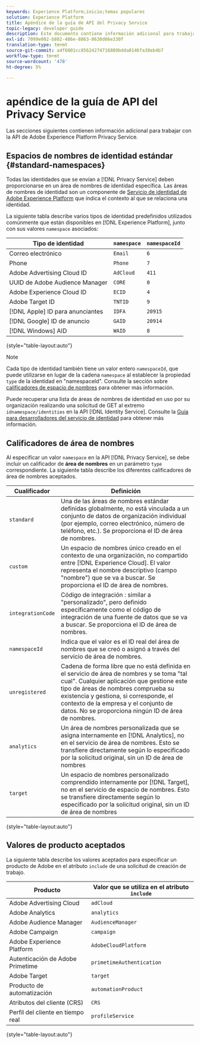 ```yaml
---
keywords: Experience Platform;inicio;temas populares
solution: Experience Platform
title: Apéndice de la guía de API del Privacy Service
topic-legacy: developer guide
description: Este documento contiene información adicional para trabajar con la API de Privacy Service.
exl-id: 7099e002-b802-486e-8863-0630d66e330f
translation-type: tm+mt
source-git-commit: a4f6801cc85624274716889bdda0146fa38eb4b7
workflow-type: tm+mt
source-wordcount: '478'
ht-degree: 5%

---
```


# apéndice de la guía de API del Privacy Service

Las secciones siguientes contienen información adicional para trabajar con la API de Adobe Experience Platform Privacy Service.

## Espacios de nombres de identidad estándar {#standard-namespaces}

Todas las identidades que se envían a [!DNL Privacy Service] deben proporcionarse en un área de nombres de identidad específica. Las áreas de nombres de identidad son un componente de [Servicio de identidad de Adobe Experience Platform](../../identity-service/home.md) que indica el contexto al que se relaciona una identidad.

La siguiente tabla describe varios tipos de identidad predefinidos utilizados comúnmente que están disponibles en [!DNL Experience Platform], junto con sus valores `namespace` asociados:

| Tipo de identidad | `namespace` | `namespaceId` |
| --- | --- | --- |
| Correo electrónico | `Email` | `6` |
| Phone | `Phone` | `7` |
| Adobe Advertising Cloud ID | `AdCloud` | `411` |
| UUID de Adobe Audience Manager | `CORE` | `0` |
| Adobe Experience Cloud ID | `ECID` | `4` |
| Adobe Target ID | `TNTID` | `9` |
| [!DNL Apple] ID para anunciantes | `IDFA` | `20915` |
| [!DNL Google] ID de anuncio | `GAID` | `20914` |
| [!DNL Windows] AID | `WAID` | `8` |

{style=&quot;table-layout:auto&quot;}

>[!NOTE]
>
>Cada tipo de identidad también tiene un valor entero `namespaceId`, que puede utilizarse en lugar de la cadena `namespace` al establecer la propiedad `type` de la identidad en &quot;namespaceId&quot;. Consulte la sección sobre [calificadores de espacio de nombres](#namespace-qualifiers) para obtener más información.

Puede recuperar una lista de áreas de nombres de identidad en uso por su organización realizando una solicitud de GET al extremo `idnamespace/identities` en la API [!DNL Identity Service]. Consulte la [Guía para desarrolladores del servicio de identidad](../../identity-service/api/getting-started.md) para obtener más información.

## Calificadores de área de nombres

Al especificar un valor `namespace` en la API [!DNL Privacy Service], se debe incluir un calificador de **área de nombres** en un parámetro `type` correspondiente. La siguiente tabla describe los diferentes calificadores de área de nombres aceptados.

| Cualificador | Definición |
| --------- | ---------- |
| `standard` | Una de las áreas de nombres estándar definidas globalmente, no está vinculada a un conjunto de datos de organización individual (por ejemplo, correo electrónico, número de teléfono, etc.). Se proporciona el ID de área de nombres. |
| `custom` | Un espacio de nombres único creado en el contexto de una organización, no compartido entre [!DNL Experience Cloud]. El valor representa el nombre descriptivo (campo &quot;nombre&quot;) que se va a buscar. Se proporciona el ID de área de nombres. |
| `integrationCode` | Código de integración : similar a &quot;personalizado&quot;, pero definido específicamente como el código de integración de una fuente de datos que se va a buscar. Se proporciona el ID de área de nombres. |
| `namespaceId` | Indica que el valor es el ID real del área de nombres que se creó o asignó a través del servicio de área de nombres. |
| `unregistered` | Cadena de forma libre que no está definida en el servicio de área de nombres y se toma &quot;tal cual&quot;. Cualquier aplicación que gestione este tipo de áreas de nombres comprueba su existencia y gestiona, si corresponde, el contexto de la empresa y el conjunto de datos. No se proporciona ningún ID de área de nombres. |
| `analytics` | Un área de nombres personalizada que se asigna internamente en [!DNL Analytics], no en el servicio de área de nombres. Esto se transfiere directamente según lo especificado por la solicitud original, sin un ID de área de nombres |
| `target` | Un espacio de nombres personalizado comprendido internamente por [!DNL Target], no en el servicio de espacio de nombres. Esto se transfiere directamente según lo especificado por la solicitud original, sin un ID de área de nombres |

{style=&quot;table-layout:auto&quot;}

## Valores de producto aceptados

La siguiente tabla describe los valores aceptados para especificar un producto de Adobe en el atributo `include` de una solicitud de creación de trabajo.

| Producto | Valor que se utiliza en el atributo `include` |
| --- | --- |
| Adobe Advertising Cloud | `adCloud` |
| Adobe Analytics | `analytics` |
| Adobe Audience Manager | `AudienceManager` |
| Adobe Campaign | `campaign` |
| Adobe Experience Platform | `AdobeCloudPlatform` |
| Autenticación de Adobe Primetime | `primetimeAuthentication` |
| Adobe Target | `target` |
| Producto de automatización | `automationProduct` |
| Atributos del cliente (CRS) | `CRS` |
| Perfil del cliente en tiempo real | `profileService` |

{style=&quot;table-layout:auto&quot;}